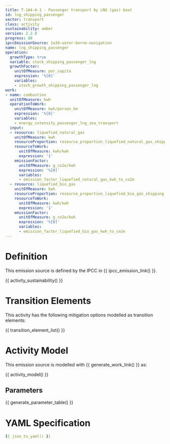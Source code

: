```yaml
---
title: T-1A4-A-1 - Passenger transport by LNG (gas) boat
id: lng_shipping_passenger
sector: transport
class: activity
sustainability: amber
version: 2.2.0
progress: 80
ipccEmissionSource: 1a3d-water-borne-navigation
name: lng_shipping_passenger
operation:
  growthType: true
  variable: stock_shipping_passenger_lng
  growthFactor:
    unitOfMeasure: per_capita
    expression: '%[0]'
    variables:
    - stock_growth_shipping_passenger_lng
work:
- name: combustion
  unitOfMeasure: kwh
  operationToWork:
    unitOfMeasure: kwh/person_km
    expression: '%[0]'
    variables:
    - energy_intensity_passenger_lng_sea_transport
  input:
  - resource: liquefied_natural_gas
    unitOfMeasure: kwh
    resourceProportion: resource_proportion_liquefied_natural_gas_shipping_passenger
    resourceToWork:
      unitOfMeasure: kwh/kwh
      expression: '1'
    emissionFactor:
      unitOfMeasure: g_co2e/kwh
      expression: '%[0]'
      variables:
      - emission_factor_liquefied_natural_gas_kwh_to_co2e
  - resource: liquefied_bio_gas
    unitOfMeasure: kwh
    resourceProportion: resource_proportion_liquefied_bio_gas_shipping_passenger
    resourceToWork:
      unitOfMeasure: kwh/kwh
      expression: '1'
    emissionFactor:
      unitOfMeasure: g_co2e/kwh
      expression: '%[0]'
      variables:
      - emission_factor_liquefied_bio_gas_kwh_to_co2e
---
```

# Definition
This emission source is defined by the IPCC in {{ ipcc_emission_link() }}.

{{ activity_sustainability() }}

# Transition Elements

This activity has the following mitigation options modelled as transition elements:

{{ transition_element_list() }}

# Activity Model
This emission source is modelled with {{ generate_work_link() }} as:

{{ activity_model() }}

## Parameters

{{ generate_parameter_table() }}

# YAML Specification

```yaml
{{ json_to_yaml() }}
```
